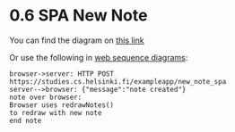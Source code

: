 # 0.6 SPA New Note

You can find the diagram on [this link](https://www.websequencediagrams.com/cgi-bin/cdraw?lz=CmJyb3dzZXItPnNlcnZlcjogSFRUUCBQT1NUIGh0dHBzOi8vc3R1ZGllcy5jcy5oZWxzaW5raS5maS9leGFtcGxlYXBwL25ld19ub3RlX3NwYQoAQwYtLT4AVAc6IHsibWVzc2FnZSI6Im5vdGUgY3JlYXRlZCJ9CgAKBW92ZXIgACYICkIAgQwGIHVzZXMgcmVkcmF3Tm90ZXMoKQp0bwAKByB3aXRoIG5ldyBub3RlCmVuZAADBgo&s=default)

Or use the following in [web sequence diagrams](https://www.websequencediagrams.com/):

```
browser->server: HTTP POST https://studies.cs.helsinki.fi/exampleapp/new_note_spa
server-->browser: {"message":"note created"}
note over browser:
Browser uses redrawNotes()
to redraw with new note
end note
```
